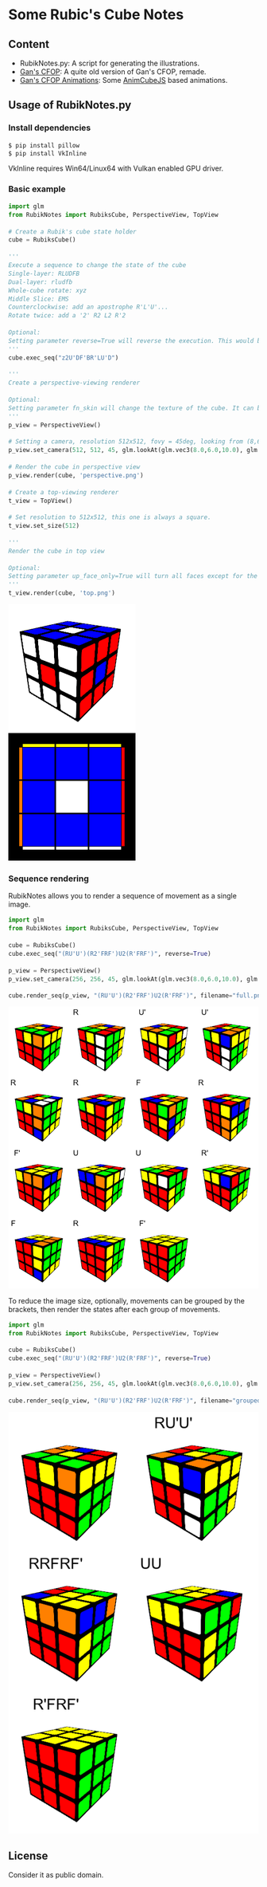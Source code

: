 # Some Rubic's Cube Notes

## Content

* RubikNotes.py: A script for generating the illustrations.
* [Gan's CFOP](CFOPRemade): A quite old version of Gan's CFOP, remade.
* [Gan's CFOP Animations](AnimCubeJS): Some [AnimCubeJS](https://cubing.github.io/AnimCubeJS/animcubejs.html) based animations.

## Usage of RubikNotes.py

### Install dependencies

```
$ pip install pillow
$ pip install VkInline
```
VkInline requires Win64/Linux64 with Vulkan enabled GPU driver.

### Basic example

```python
import glm
from RubikNotes import RubiksCube, PerspectiveView, TopView

# Create a Rubik's cube state holder
cube = RubiksCube() 

'''
Execute a sequence to change the state of the cube
Single-layer: RLUDFB
Dual-layer: rludfb
Whole-cube rotate: xyz
Middle Slice: EMS
Counterclockwise: add an apostrophe R'L'U'...
Rotate twice: add a '2' R2 L2 R'2

Optional: 
Setting parameter reverse=True will reverse the execution. This would be helpful if you are making an illustration for a tutorial.
'''
cube.exec_seq("z2U'DF'BR'LU'D")

'''
Create a perspective-viewing renderer

Optional:
Setting parameter fn_skin will change the texture of the cube. It can be any image file.
'''
p_view = PerspectiveView()

# Setting a camera, resolution 512x512, fovy = 45deg, looking from (8,6,10) to (0,-0.5,0)
p_view.set_camera(512, 512, 45, glm.lookAt(glm.vec3(8.0,6.0,10.0), glm.vec3(0.0,-0.5,0.0), glm.vec3(0.0, 1.0, 0.0)))

# Render the cube in perspective view
p_view.render(cube, 'perspective.png')

# Create a top-viewing renderer
t_view = TopView()

# Set resolution to 512x512, this one is always a square.
t_view.set_size(512)

'''
Render the cube in top view

Optional:
Setting parameter up_face_only=True will turn all faces except for the upper face into grey.
'''
t_view.render(cube, 'top.png')
```

![](perspective.png)
![](top.png)

### Sequence rendering

RubikNotes allows you to render a sequence of movement as a single image.

```python
import glm
from RubikNotes import RubiksCube, PerspectiveView, TopView

cube = RubiksCube()
cube.exec_seq("(RU'U')(R2'FRF')U2(R'FRF')", reverse=True)

p_view = PerspectiveView()
p_view.set_camera(256, 256, 45, glm.lookAt(glm.vec3(8.0,6.0,10.0), glm.vec3(0.0,-0.5,0.0), glm.vec3(0.0, 1.0, 0.0)))

cube.render_seq(p_view, "(RU'U')(R2'FRF')U2(R'FRF')", filename="full.png")
```
![](full.png)

To reduce the image size, optionally, movements can be grouped by the brackets, then render the states after each group of movements.

```python
import glm
from RubikNotes import RubiksCube, PerspectiveView, TopView

cube = RubiksCube()
cube.exec_seq("(RU'U')(R2'FRF')U2(R'FRF')", reverse=True)

p_view = PerspectiveView()
p_view.set_camera(256, 256, 45, glm.lookAt(glm.vec3(8.0,6.0,10.0), glm.vec3(0.0,-0.5,0.0), glm.vec3(0.0, 1.0, 0.0)))

cube.render_seq(p_view, "(RU'U')(R2'FRF')U2(R'FRF')", filename="grouped.png", grouped = True)
```

![](grouped.png)

## License
Consider it as public domain.
